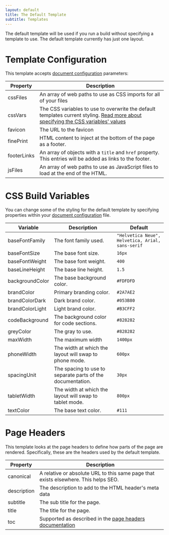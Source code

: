 ```yaml
---
layout: default
title: The Default Template
subtitle: Templates
---
```


The default template will be used if you run a build without specifying a template to use. The default template currently has just one layout.

# Template Configuration

This template accepts [document configuration](../create-site/configuration.md) parameters:

| Property | Description |
| -------- | ----------- |
| cssFiles | An array of web paths to use as CSS imports for all of your files |
| cssVars | The CSS variables to use to overwrite the default templates current styling. [Read more about specifying the CSS variables' values](#css-build-variables) |
| favicon | The URL to the favicon |
| finePrint | HTML content to inject at the bottom of the page as a footer. |
| footerLinks | An array of objects with a `title` and `href` property. This entries will be added as links to the footer. |
| jsFiles | An array of web paths to use as JavaScript files to load at the end of the HTML. |

# CSS Build Variables

You can change some of the styling for the default template by specifying properties within your [document configuration](../create-site/configuration.md) file.

| Variable | Description | Default |
| -------- | ----------- | ------- |
| baseFontFamily | The font family used. | `"Helvetica Neue", Helvetica, Arial, sans-serif` |
| baseFontSize | The base font size. | `16px` |
| baseFontWeight | The base font weight. | `400` |
| baseLineHeight | The base line height. | `1.5` |
| backgroundColor | The base background color. | `#FDFDFD` |
| brandColor | Primary branding color. | `#2A7AE2` |
| brandColorDark | Dark brand color. | `#053B80` |
| brandColorLight | Light brand color. | `#B3CFF2` |
| codeBackground | The background color for code sections. | `#828282` |
| greyColor | The gray to use. | `#828282` |
| maxWidth | The maximum width | `1400px` |
| phoneWidth | The width at which the layout will swap to phone mode. | `600px` |
| spacingUnit | The spacing to use to separate parts of the documentation. | `30px` |
| tabletWidth | The width at which the layout will swap to tablet mode. | `800px` |
| textColor | The base text color. | `#111` |

# Page Headers

This template looks at the page headers to define how parts of the page are rendered. Specifically, these are the headers used by the default template.

| Property | Description |
| -------- | ----------- |
| canonical | A relative or absolute URL to this same page that exists elsewhere. This helps SEO. |
| description | The description to add to the HTML header's meta data |
| subtitle | The sub title for the page. |
| title | The title for the page. |
| toc | Supported as described in the [page headers documentation](../create-site/pages.md#headers) |
